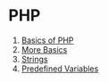 # PHP

1. [Basics of PHP](https://github.com/ManthanUgemuge/Code-with-Harry/blob/main/One%20Video%20Special/PHP/01_basics.php)
2. [More Basics](https://github.com/ManthanUgemuge/Code-with-Harry/blob/main/One%20Video%20Special/PHP/02_MoreBasics.php)
3. [Strings](https://github.com/ManthanUgemuge/Code-with-Harry/blob/main/One%20Video%20Special/PHP/03_strings.php)
4. [Predefined Variables](https://github.com/ManthanUgemuge/Code-with-Harry/blob/main/One%20Video%20Special/PHP/04_PredefinedVariables.php)
